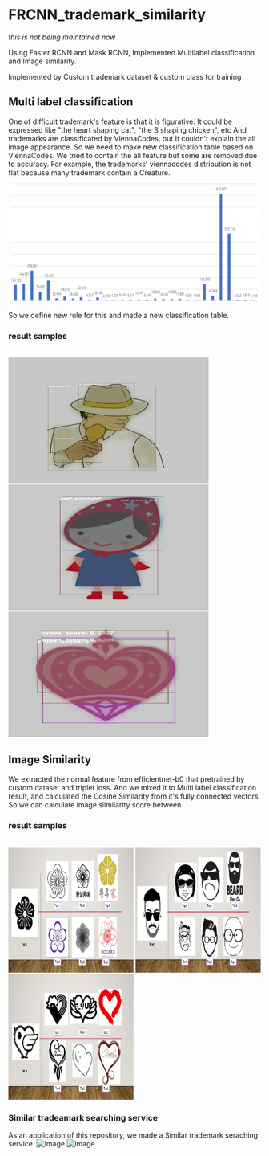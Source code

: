 # FRCNN_trademark_similarity
*this is not being maintained now*

Using Faster RCNN and Mask RCNN, Implemented Multilabel classification and Image similarity.

Implemented by Custom trademark dataset & custom class for training

## Multi label classification
One of difficult trademark's feature is that it is figurative. It could be expressed like "the heart shaping cat", "the S shaping chicken", etc
And trademarks are classificated by ViennaCodes, but It couldn't explain the all image appearance.
So we need to make new classification table based on ViennaCodes.
We tried to contain the all feature but some are removed due to accuracy.
For example, the trademarks' viennacodes distribution is not flat because many trademark contain a Creature.
<img src="./images/dist.PNG" width="750px" height="250px" title="dist" alt="dist"></img>

So we define new rule for this and made a new classification table.

### result samples
<br><img src="./images/det1.jpg" width="400px" height="250px" title="det1" alt="det1"></img>
<img src="./images/det2.jpg" width="400px" height="250px" title="det2" alt="det2"></img>
<img src="./images/det3.jpg" width="400px" height="250px" title="det3" alt="det3"></img><br/>


## Image Similarity
We extracted the normal feature from efficientnet-b0 that pretrained by custom dataset and triplet loss.
And we mixed it to Multi label classification result, and calculated the Cosine Similarity from it's fully connected vectors.
So we can calculate image silmilarity score between 


### result samples
<br><img src="./images/sim1.PNG" width="250px" height="250px" title="sim1" alt="sim1"></img>
<img src="./images/sim2.PNG" width="250px" height="250px" title="sim2" alt="sim2"></img>
<img src="./images/sim3.PNG" width="250px" height="250px" title="sim3" alt="sim3"></img><br/>

### Similar tradeamark searching service
As an application of this repository, we made a Similar trademark seraching service.
![image](https://user-images.githubusercontent.com/32811724/142619590-b5fa63a2-6b15-4720-9d99-cbd15fddc3c7.png)
![image](https://user-images.githubusercontent.com/32811724/142619604-3c5aeaad-fa1d-4b18-b169-804314554c2e.png)


